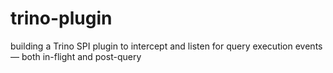 # trino-plugin
building a Trino SPI plugin to intercept and listen for query execution events — both in-flight and post-query
